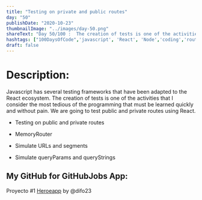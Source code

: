 ```yaml
---
title: "Testing on private and public routes"
day: "50"
publishDate: "2020-10-23"
thumbnailImage: "../images/day-50.png"
shareText: "Day 50/100 :  The creation of tests is one of the activities that I consider the most tedious of the programming that must be learned quickly and without pain. We are going to test public and private routes using React."
hashtags: ["100DaysOfCode",'javascript', 'React', 'Node','coding','route' ,'Web']
draft: false
---
```


# Description:

Javascript has several testing frameworks that have been adapted to the React ecosystem. The creation of tests is one of the activities that I consider the most tedious of the programming that must be learned quickly and without pain. We are going to test public and private routes using React.

* Testing on public and private routes

* MemoryRouter

* Simulate URLs and segments

* Simulate queryParams and queryStrings



## My GitHub for GitHubJobs App:  

Proyecto #1 [Heroeapp](https://github.com/difo23/heroeapp.git) by @difo23   